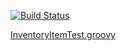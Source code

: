 [![Build Status](https://travis-ci.org/rodolfodpk/myeslib2.svg?branch=master)](https://travis-ci.org/rodolfodpk/myeslib2)


<a href="myeslib2-tests/src/test/groovy/org/myeslib/sampledomain/InventoryItemTest.groovy">InventoryItemTest.groovy</a>


